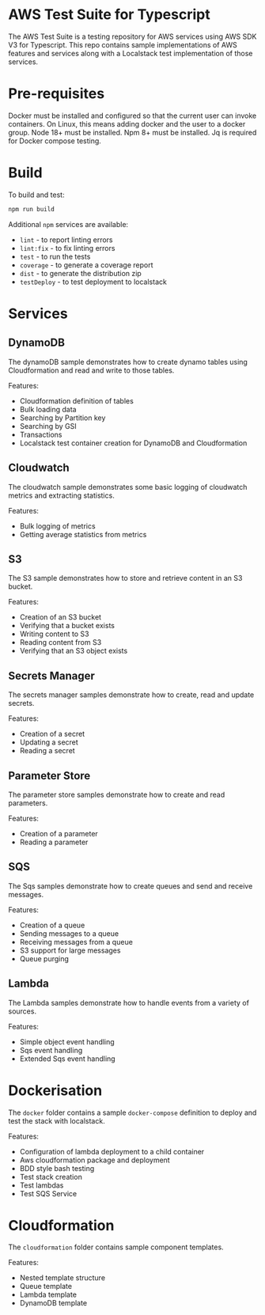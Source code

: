 # AWS Test Suite for Typescript

The AWS Test Suite is a testing repository for AWS services using AWS SDK V3 for Typescript.
This repo contains sample implementations of AWS features and services along with a Localstack test implementation of those services.

# Pre-requisites

Docker must be installed and configured so that the current user can invoke containers. On Linux, this means adding docker and the user to a docker group.
Node 18+ must be installed.
Npm 8+ must be installed.
Jq is required for Docker compose testing.

# Build
To build and test:
```bash
npm run build
```

Additional `npm` services are available:
* `lint` - to report linting errors
* `lint:fix` - to fix linting errors
* `test` - to run the tests
* `coverage` - to generate a coverage report
* `dist` - to generate the distribution zip
* `testDeploy` - to test deployment to localstack

# Services
## DynamoDB
The dynamoDB sample demonstrates how to create dynamo tables using Cloudformation and read and write to those tables.

Features:
* Cloudformation definition of tables
* Bulk loading data
* Searching by Partition key
* Searching by GSI
* Transactions
* Localstack test container creation for DynamoDB and Cloudformation

## Cloudwatch
The cloudwatch sample demonstrates some basic logging of cloudwatch metrics and extracting statistics.

Features:
* Bulk logging of metrics
* Getting average statistics from metrics

## S3
The S3 sample demonstrates how to store and retrieve content in an S3 bucket.

Features:
* Creation of an S3 bucket
* Verifying that a bucket exists
* Writing content to S3
* Reading content from S3
* Verifying that an S3 object exists

## Secrets Manager
The secrets manager samples demonstrate how to create, read and update secrets.

Features:
* Creation of a secret
* Updating a secret
* Reading a secret

## Parameter Store
The parameter store samples demonstrate how to create and read parameters.

Features:
* Creation of a parameter
* Reading a parameter

## SQS
The Sqs samples demonstrate how to create queues and send and receive messages.

Features:
* Creation of a queue
* Sending messages to a queue
* Receiving messages from a queue
* S3 support for large messages
* Queue purging

## Lambda
The Lambda samples demonstrate how to handle events from a variety of sources.

Features:
* Simple object event handling
* Sqs event handling
* Extended Sqs event handling

# Dockerisation
The `docker` folder contains a sample `docker-compose` definition to deploy and test the stack with localstack.

Features:
* Configuration of lambda deployment to a child container
* Aws cloudformation package and deployment
* BDD style bash testing
* Test stack creation
* Test lambdas
* Test SQS Service

# Cloudformation
The `cloudformation` folder contains sample component templates.

Features:
* Nested template structure
* Queue template
* Lambda template 
* DynamoDB template
